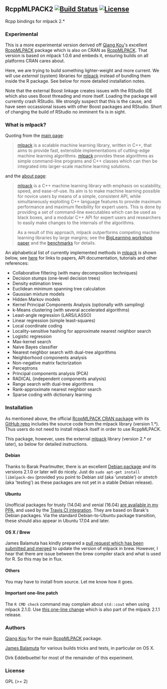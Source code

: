 ## RcppMLPACK2 [![Build Status](https://travis-ci.org/eddelbuettel/rcppmlpack2.svg)](https://travis-ci.org/eddelbuettel/rcppmlpack2) [![License](http://img.shields.io/badge/license-GPL%20%28%3E=%202%29-brightgreen.svg?style=flat)](http://www.gnu.org/licenses/gpl-2.0.html) 


Rcpp bindings for mlpack 2.*

### Experimental

This is a more experimental version derived off
[Qiang Kou](https://www.linkedin.com/pub/qiang-kou/2a/986/6b7)'s excellent
[RcppMLPACK](https://github.com/thirdwing/RcppMLPACK) package which is also on CRAN as
[RcppMLPACK](https://cran.r-project.org/package=RcppMLPACK).  That version is based on
mlpack 1.0.6 and embeds it, ensuring builds on all platforms CRAN cares about.

Here, we are trying to build something lighter-weight and more current. We will use
_external_ (system) libraries for [mlpack](http://www.mlpack.org/) instead of bundling
them inside the R package. See below for more detailed installation notes.

Note that the external Boost linkage creates issues with the RStudio IDE which also uses
Boost threading and more itself. Loading the package will currently crash RStudio.  We
strongly suspect that this is the cause, and have seen occassional issues with other Boost
packages and RStudio.  Short of changing the build of RStudio no imminent fix is in sight.

### What is mlpack?

Quoting from the [main page](http://www.mlpack.org/index.html):

> [mlpack](http://www.mlpack.org/) is a scalable machine learning library, written in C++,
> that aims to provide fast, extensible implementations of cutting-edge machine learning algorithms.
> [mlpack](http://www.mlpack.org/) provides these algorithms as simple command-line programs and C++ classes
> which can then be integrated into larger-scale machine learning solutions. 

and the [about page](http://www.mlpack.org/about.html):

> [mlpack](http://www.mlpack.org/) is a C++ machine learning library with emphasis on scalability, speed,
> and ease-of-use. Its aim is to make machine learning possible for novice users by means of a simple,
> consistent API, while simultaneously exploiting C++ language features to provide maximum performance
> and maximum flexibility for expert users. This is done by providing a set of command-line executables
> which can be used as black boxes, and a modular C++ API for expert users and researchers to easily
> make changes to the internals of the algorithms.
>
> As a result of this approach, mlpack outperforms competing machine learning libraries by large margins; see
> the [BigLearning workshop paper](http://www.mlpack.org/papers/mlpack2011.pdf) and the
> [benchmarks](http://www.mlpack.org/benchmark.html) for details. 

An alphabetical list of currently implemented methods in [mlpack](http://www.mlpack.org/) is shown below,
see [here](http://www.mlpack.org/about.html) for links to papers, API documentation, tutorials and other
references: 

* Collaborative filtering (with many decomposition techniques)
* Decision stumps (one-level decision trees)
* Density estimation trees
* Euclidean minimum spanning tree calculation
* Gaussian mixture models
* Hidden Markov models
* Kernel Principal Components Analysis (optionally with sampling)
* k-Means clustering (with several accelerated algorithms)
* Least-angle regression (LARS/LASSO)
* Linear regression (simple least-squares)
* Local coordinate coding
* Locality-sensitive hashing for approximate nearest neighbor search
* Logistic regression
* Max-kernel search
* Naive Bayes classifier
* Nearest neighbor search with dual-tree algorithms
* Neighborhood components analysis
* Non-negative matrix factorization
* Perceptrons
* Principal components analysis (PCA)
* RADICAL (independent components analysis)
* Range search with dual-tree algorithms
* Rank-approximate nearest neighbor search
* Sparse coding with dictionary learning


### Installation

As mentioned above, the official
[RcppMLPACK CRAN package](https://cran.r-project.org/package=RcppMLPACK) with its
[GitHub repo](https://github.com/thirdwing/RcppMLPACK) includes the source code from the
mlpack library (version 1.*). Thus users do not need to install mlpack itself in order to
use RcppMLPACK.

This package, however, uses the external [mlpack](http://www.mlpack.org/) library (version
2.* or later), so below for detailed instructions.

#### Debian

Thanks to Barak Pearlmutter, there is an excellent
[Debian package](https://packages.debian.org/source/sid/mlpack) and its versions 2.1.0 or
later will do nicely. Just do `sudo apt-get install libmlpack-dev` (provided you point to
Debian _sid_ (aka 'unstable') or _stretch_ (aka 'testing') as these packages are not yet
in a stable Debian release).

#### Ubuntu

Unofficial packages for trusty (14.04) and xenial (16.04)
[are available in my PPA](https://launchpad.net/~edd/+archive/ubuntu/misc/+packages), and
used by the
[Travis CI integration](https://github.com/eddelbuettel/rcppmlpack2/blob/master/.travis.yml).
They are based on Barak's Debian packages.  Via the standard Debian-to-Ubuntu package
transition, these should also appear in Ubuntu 17.04 and later.

#### OS X / Brew

James Balamuta has kindly prepared a
[pull request which has been submitted and merged](https://github.com/Homebrew/homebrew-science/pull/4637)
to update the version of mlpack in brew.  However, I hear that there are issue between the
brew compiler stack and what is used for R.  So this may be in flux.


#### Others

You may have to install from source.  Let me know how it goes.

#### Important one-line patch

The `R CMD check` command may complain about `std::cout` when using mlpack 2.1.0. Use
[this one-line change](https://github.com/eddelbuettel/mlpack/commit/6dd600825395e1bdb0455ad836daefc49b5ca66f) which
is also part of the mlpack 2.1.1 release.

### Authors

[Qiang Kou](https://www.linkedin.com/pub/qiang-kou/2a/986/6b7) for the main
[RcppMLPACK](https://github.com/thirdwing/RcppMLPACK) package.

[James Balamuta](http://thecoatlessprofessor.com/) for various builds tricks and tests, in particular on OS X.

Dirk Eddelbuettel for most of the remainder of this experiment.

### License

GPL (>= 2)

